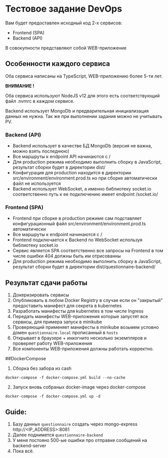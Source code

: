 # Тестовое задание DevOps

Вам будет предоставлен исходный код 2-х сервисов:
- Frontend (SPA)
- Backend (API)

В совокупности представляют собой WEB-приложение

## Особенности каждого сервиса

Оба сервиса написаны на TypeScript, WEB-приложению более 5-ти лет.

**ВНИМАНИЕ !**

Оба сервиса используют NodeJS v12 для этого есть соответствующий файл .nvmrc в каждом сервисе.

Backend использует MongoDb и предварительная инициализация данных не нужна. Так же при выполнении задания можно не учитывать PV.

### Backend (API)

- Backend использует в качестве БД MongoDb (версия не важна, можно взять последнюю)
- Все маршруты к endpoint API начинаются с /
- Для production режима необходимо выполнить сборку в JavaScript, результат сборки будет в директории dist/
- Конфигурация для production находится в директории src/environment/environment.prod.ts но при сборке автоматически файл не используется
- Backend использует WebSocket, а именно библиотеку socket.io соответственно путь к ее подключению имеет endpoint /socket.io/

### Frontend (SPA)

- Frontend при сборке в production режиме сам подставляет конфигурационный файл src/environment/environment.prod.ts автоматически
- Все маршруты к endpoint начинаются с /
- Frontend подключается к Backend по WebSocket используя библиотеку socket.io
- Сервис является SPA соответственно все запросы на Frontend в том числе ошибки 404 должны быть им отрисованны
- Для production режима необходимо выполнить сборку в JavaScript, результат сборки будет в директории dist/questionnaire-backend/

## Результат сдачи работы

1. Докеризировать сервисы
2. Опубликовать в любом Docker Registry в случае если он "закрытый" предоставить манифест для секрета в kubernetes
3. Разработать манифесты для kubernetes в том числе Ingress
4. Передать манифесты WEB-приложения которые запустят все сервисы, для примера запуск в minikube
5. Проверяющий применяет манифесты в minikube возьмем условно домен `questionnaire.local` прописанный в `hosts`
6. Открывает в браузере + инкогнито несколько экземпляров и проверяет работу WEB-приложения
7. Все компоненты WEB-приложения должны работать корректно.


##DockerCompose
1. Сборка без забора из cash
```
docker-compose -f docker-compose.yml build --no-cache
```
2. Запуск вновь собраных docker-image через docker-compose
```
docker-compose -f docker-compose.yml up -d
```

## Guide:

1. Базу данных ```questionnaire```  создать через mongo-express http://<IP_ADDRESS>:8081
2. Далее поднимется ```questionnaire-backend``` 
3. У меня постояно 500-ые ошибки про отправке сообщений на backend-server
4. Пока всё.

